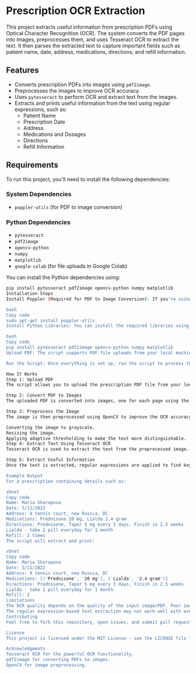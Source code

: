 # Prescription OCR Extraction

This project extracts useful information from prescription PDFs using Optical Character Recognition (OCR). The system converts the PDF pages into images, preprocesses them, and uses Tesseract OCR to extract the text. It then parses the extracted text to capture important fields such as patient name, date, address, medications, directions, and refill information.

## Features
- Converts prescription PDFs into images using `pdf2image`.
- Preprocesses the images to improve OCR accuracy.
- Uses `pytesseract` to perform OCR and extract text from the images.
- Extracts and prints useful information from the text using regular expressions, such as:
  - Patient Name
  - Prescription Date
  - Address
  - Medications and Dosages
  - Directions
  - Refill Information

## Requirements
To run this project, you'll need to install the following dependencies:

### System Dependencies
- `poppler-utils` (for PDF to image conversion)

### Python Dependencies
- `pytesseract`
- `pdf2image`
- `opencv-python`
- `numpy`
- `matplotlib`
- `google-colab` (for file uploads in Google Colab)

You can install the Python dependencies using:

```bash
pip install pytesseract pdf2image opencv-python numpy matplotlib
Installation Steps
Install Poppler (Required for PDF to Image Conversion): If you're using Google Colab, Poppler is already installed. However, if you're working locally, you'll need to install it. On Linux, run the following command:

bash
Copy code
sudo apt-get install poppler-utils
Install Python Libraries: You can install the required libraries using pip:

bash
Copy code
pip install pytesseract pdf2image opencv-python numpy matplotlib
Upload PDF: The script supports PDF file uploads from your local machine (for Google Colab). You can upload your prescription PDF, and the script will process it.

Run the Script: Once everything is set up, run the script to process the prescription PDF, convert it to an image, preprocess the image, and extract text. The script will then print the extracted useful fields, such as the patient's name, address, medications, directions, and refill information.

How It Works
Step 1: Upload PDF
The script allows you to upload the prescription PDF file from your local machine (in the case of Google Colab).

Step 2: Convert PDF to Images
The uploaded PDF is converted into images, one for each page using the pdf2image library.

Step 3: Preprocess the Image
The image is then preprocessed using OpenCV to improve the OCR accuracy. This includes:

Converting the image to grayscale.
Resizing the image.
Applying adaptive thresholding to make the text more distinguishable.
Step 4: Extract Text Using Tesseract OCR
Tesseract OCR is used to extract the text from the preprocessed image.

Step 5: Extract Useful Information
Once the text is extracted, regular expressions are applied to find key information such as the patient's name, prescription date, medications, and refill details.

Example Output
For a prescription containing details such as:

vbnet
Copy code
Name: Maria Sharapova
Date: 5/11/2022
Address: 9 tennis court, new Russia, DC
Medications: Prednisone 20 mg, Lialda 2.4 gram
Directions: Prednisone, Taper 5 mg every 3 days, Finish in 2.5 weeks
Lialda - take 2 pill everyday for 1 month
Refill: 2 times
The script will extract and print:

vbnet
Copy code
Name: Maria Sharapova
Date: 5/11/2022
Address: 9 tennis court, new Russia, DC
Medications: [('Prednisone', '20 mg'), ('Lialda', '2.4 gram')]
Directions: Prednisone, Taper 5 mg every 3 days, Finish in 2.5 weeks
Lialda - take 2 pill everyday for 1 month
Refill: 2
Limitations
The OCR quality depends on the quality of the input image/PDF. Poor image quality or text-heavy images may result in inaccurate OCR.
The regular expression-based text extraction may not work well with every prescription format. You may need to adjust regex patterns based on the input format.
Contributing
Feel free to fork this repository, open issues, and submit pull requests. Contributions are always welcome!

License
This project is licensed under the MIT License - see the LICENSE file for details.

Acknowledgments
Tesseract OCR for the powerful OCR functionality.
pdf2image for converting PDFs to images.
OpenCV for image preprocessing.
